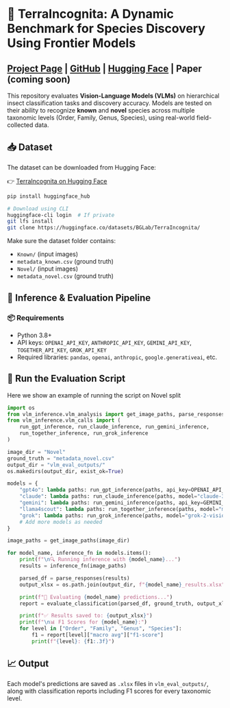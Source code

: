 # 🐞 TerraIncognita: A Dynamic Benchmark for Species Discovery Using Frontier Models

## [**Project Page**](https://baskargroup.github.io/TerraIncognita/) | [**GitHub**](https://github.com/baskargroup/TerraIncognita) | [**Hugging Face**](https://huggingface.co/datasets/BGLab/TerraIncognita/) | **Paper (coming soon)**
This repository evaluates **Vision-Language Models (VLMs)** on hierarchical insect classification tasks and discovery accuracy. Models are tested on their ability to recognize **known** and **novel** species across multiple taxonomic levels (Order, Family, Genus, Species), using real-world field-collected data.

## 📥 Dataset

The dataset can be downloaded from Hugging Face:

👉 [TerraIncognita on Hugging Face](https://huggingface.co/datasets/BGLab/TerraIncognita/)

```bash
pip install huggingface_hub

# Download using CLI
huggingface-cli login  # If private
git lfs install
git clone https://huggingface.co/datasets/BGLab/TerraIncognita/
```

Make sure the dataset folder contains:
- `Known/` (input images)
- `metadata_known.csv` (ground truth)
- `Novel/` (input images)
- `metadata_novel.csv` (ground truth)
## 🧠 Inference & Evaluation Pipeline

### 📦 Requirements
- Python 3.8+
- API keys: `OPENAI_API_KEY`, `ANTHROPIC_API_KEY`, `GEMINI_API_KEY`, `TOGETHER_API_KEY`, `GROK_API_KEY`
- Required libraries: `pandas`, `openai`, `anthropic`, `google.generativeai`, etc.


## 🚀 Run the Evaluation Script 
Here we show an example of running the script on Novel split

```python
import os
from vlm_inference.vlm_analysis import get_image_paths, parse_responses, evaluate_classification
from vlm_inference.vlm_calls import (
    run_gpt_inference, run_claude_inference, run_gemini_inference,
    run_together_inference, run_grok_inference
)

image_dir = "Novel"
ground_truth = "metadata_novel.csv"
output_dir = "vlm_eval_outputs/"
os.makedirs(output_dir, exist_ok=True)

models = {
    "gpt4o": lambda paths: run_gpt_inference(paths, api_key=OPENAI_API_KEY),
    "claude": lambda paths: run_claude_inference(paths, model="claude-3-opus-20240229", api_key=ANTHROPIC_API_KEY),
    "gemini": lambda paths: run_gemini_inference(paths, api_key=GEMINI_API_KEY),
    "llama4scout": lambda paths: run_together_inference(paths, model="meta-llama/Llama-4-Scout-17B-16E-Instruct", api_key=TOGETHER_API_KEY),
    "grok": lambda paths: run_grok_inference(paths, model="grok-2-vision-latest", api_key=GROK_API_KEY),
    # Add more models as needed
}

image_paths = get_image_paths(image_dir)

for model_name, inference_fn in models.items():
    print(f"\n🔍 Running inference with {model_name}...")
    results = inference_fn(image_paths)

    parsed_df = parse_responses(results)
    output_xlsx = os.path.join(output_dir, f"{model_name}_results.xlsx")

    print(f"🧪 Evaluating {model_name} predictions...")
    report = evaluate_classification(parsed_df, ground_truth, output_xlsx=output_xlsx)

    print(f"✅ Results saved to: {output_xlsx}")
    print(f"\n📊 F1 Scores for {model_name}:")
    for level in ["Order", "Family", "Genus", "Species"]:
        f1 = report[level]["macro avg"]["f1-score"]
        print(f"{level}: {f1:.3f}")
```

## 📈 Output

Each model's predictions are saved as `.xlsx` files in `vlm_eval_outputs/`, along with classification reports including F1 scores for every taxonomic level.
